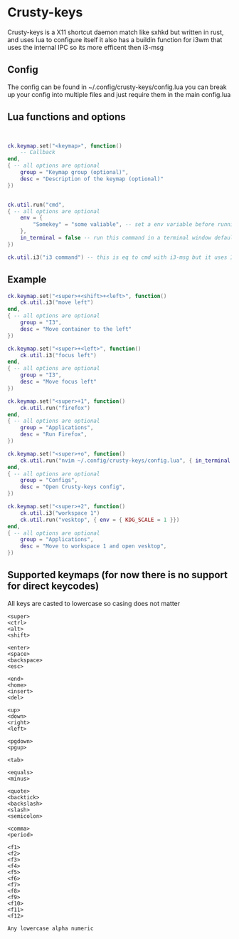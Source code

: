 # Crusty-keys
Crusty-keys is a X11 shortcut daemon match like sxhkd but written in rust, and uses lua to configure itself it also has a buildin function for i3wm that uses the internal IPC so its more efficent then i3-msg


## Config
The config can be found in ~/.config/crusty-keys/config.lua
you can break up your config into multiple files and just require them in the main config.lua


## Lua functions and options
```lua


ck.keymap.set("<keymap>", function() 
    -- Callback
end, 
{ -- all options are optional
    group = "Keymap group (optional)",
    desc = "Description of the keymap (optional)"
})


ck.util.run("cmd", 
{ -- all options are optional 
    env = {
        "Somekey" = "some valiable", -- set a env variable before running the command.
    },
    in_terminal = false -- run this command in a terminal window default is false 
})

ck.util.i3("i3 command") -- this is eq to cmd with i3-msg but it uses IPC so its a bit more efficient.


```

## Example

```lua
ck.keymap.set("<super>+<shift>+<left>", function() 
    ck.util.i3("move left") 
end, 
{ -- all options are optional
    group = "I3",
    desc = "Move container to the left"
})

ck.keymap.set("<super>+<left>", function() 
    ck.util.i3("focus left") 
end, 
{ -- all options are optional
    group = "I3",
    desc = "Move focus left"
})

ck.keymap.set("<super>+1", function() 
    ck.util.run("firefox") 
end, 
{ -- all options are optional
    group = "Applications",
    desc = "Run Firefox",
})

ck.keymap.set("<super>+o", function() 
    ck.util.run("nvim ~/.config/crusty-keys/config.lua", { in_terminal = true }) 
end, 
{ -- all options are optional
    group = "Configs",
    desc = "Open Crusty-keys config",
})

ck.keymap.set("<super>+2", function() 
    ck.util.i3("workspace 1") 
    ck.util.run("vesktop", { env = { KDG_SCALE = 1 }}) 
end, 
{ -- all options are optional
    group = "Applications",
    desc = "Move to workspace 1 and open vesktop",
})


```


## Supported keymaps (for now there is no support for direct keycodes)
All keys are casted to lowercase so casing does not matter 

```
<super>
<ctrl>
<alt>
<shift>

<enter>
<space>
<backspace>
<esc>

<end>
<home>
<insert>
<del>

<up>
<down>
<right>
<left>

<pgdown>
<pgup>

<tab>

<equals>
<minus>

<quote>
<backtick>
<backslash>
<slash>
<semicolon>

<comma>
<period>

<f1>
<f2>
<f3>
<f4>
<f5>
<f6>
<f7>
<f8>
<f9>
<f10>
<f11>
<f12>
   
Any lowercase alpha numeric 

```
